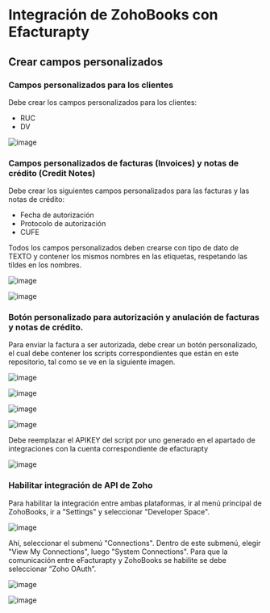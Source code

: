# Integración de ZohoBooks con Efacturapty

## Crear campos personalizados 

### Campos personalizados para los clientes

Debe crear los campos personalizados para los clientes: 
- RUC 
- DV

![image](https://github.com/efacturapty/integracion-zohobooks/assets/145995728/4331ee2f-322a-43b4-a816-dc73c4eda4a5)


### Campos personalizados de facturas (Invoices) y notas de crédito (Credit Notes)

Debe crear los siguientes campos personalizados para las facturas y las notas de crédito: 
- Fecha de autorización
- Protocolo de autorización
- CUFE

Todos los campos personalizados deben crearse con tipo de dato de TEXTO y contener los mismos nombres en las etiquetas, respetando las tildes en los nombres.

![image](https://github.com/efacturapty/integracion-zohobooks/assets/145995728/09996e35-4663-4b01-a6dc-02b4c4c1fed6)


![image](https://github.com/efacturapty/integracion-zohobooks/assets/145995728/ba7a3f20-d43e-40a2-8459-b0a6df5a8177)


### Botón personalizado para autorización y anulación de facturas y notas de crédito.

Para enviar la factura a ser autorizada, debe crear un botón personalizado, el cual debe contener los scripts correspondientes que están en este repositorio, tal como se ve en la siguiente imagen.

![image](https://github.com/efacturapty/integracion-zohobooks/assets/151682173/b4873ab7-9deb-4643-8ad4-7ca4c0ae8039)

![image](https://github.com/efacturapty/integracion-zohobooks/assets/151682173/3719d207-ffef-4ea0-a141-1a42fc19d0d6)

![image](https://github.com/efacturapty/integracion-zohobooks/assets/145995728/bf6df7a6-7283-4e12-ad85-bce092953d69)

![image](https://github.com/efacturapty/integracion-zohobooks/assets/151682173/3f6fff11-b8b1-4bd1-bccc-f57f2957f68f)

Debe reemplazar el APIKEY del script por uno generado en el apartado de integraciones con la cuenta correspondiente de efacturapty

![image](https://github.com/efacturapty/integracion-zohobooks/assets/145995728/e52dd382-52de-4ef9-8247-cf853a9a83b0)

### Habilitar integración de API de Zoho 

Para habilitar la integración entre ambas plataformas, ir al menú principal de ZohoBooks, ir a "Settings" y seleccionar "Developer Space". 

![image](https://github.com/efacturapty/integracion-zohobooks/assets/151682173/e7130e84-5fd8-496e-91f8-51cb783b9152)

Ahí, seleccionar el submenú "Connections". Dentro de este submenú, elegir "View My Connections", luego "System Connections".
Para que la comunicación entre eFacturapty y ZohoBooks se habilite se debe seleccionar “Zoho OAuth”.

![image](https://github.com/efacturapty/integracion-zohobooks/assets/151682173/b5ee938a-069b-47cc-822f-6fb961770bba)

![image](https://github.com/efacturapty/integracion-zohobooks/assets/151682173/7cc0c12d-967e-4edb-b54c-7948fe5cb644)

